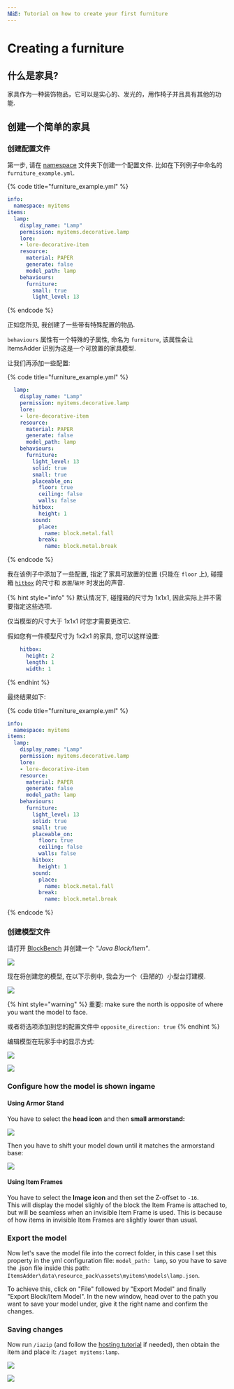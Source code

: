 ```yaml
---
描述: Tutorial on how to create your first furniture
---
```


# Creating a furniture

## 什么是家具?

家具作为一种装饰物品，它可以是实心的、发光的，用作椅子并且具有其他的功能.

## 创建一个简单的家具

### 创建配置文件

第一步, 请在 [namespace](../basic-concepts/namespace/) 文件夹下创建一个配置文件. 比如在下列例子中命名的 `furniture_example.yml`.

{% code title="furniture_example.yml" %}
```yaml
info:
  namespace: myitems
items:
  lamp:
    display_name: "Lamp"
    permission: myitems.decorative.lamp
    lore:
    - lore-decorative-item
    resource:
      material: PAPER
      generate: false
      model_path: lamp
    behaviours:
      furniture:
        small: true
        light_level: 13
```
{% endcode %}

正如您所见, 我创建了一些带有特殊配置的物品.

`behaviours` 属性有一个特殊的子属性, 命名为 `furniture`, 该属性会让 ItemsAdder 识别为这是一个可放置的家具模型.

让我们再添加一些配置:

{% code title="furniture_example.yml" %}
```yaml
  lamp:
    display_name: "Lamp"
    permission: myitems.decorative.lamp
    lore:
    - lore-decorative-item
    resource:
      material: PAPER
      generate: false
      model_path: lamp
    behaviours:
      furniture:
        light_level: 13
        solid: true
        small: true
        placeable_on:
          floor: true
          ceiling: false
          walls: false
        hitbox:
          height: 1
        sound:
          place:
            name: block.metal.fall
          break:
            name: block.metal.break
```
{% endcode %}

我在该例子中添加了一些配置, 指定了家具可放置的位置 (只能在 `floor` 上), 碰撞箱 [`hitbox`](furniture-collisions.md) 的尺寸和 `放置`/`破坏` 时发出的声音.

{% hint style="info" %}
默认情况下, 碰撞箱的尺寸为 1x1x1, 因此实际上并不需要指定这些选项.

仅当模型的尺寸大于 1x1x1 时您才需要更改它.

假如您有一件模型尺寸为 1x2x1 的家具, 您可以这样设置:

```yaml
    hitbox:
      height: 2
      length: 1
      width: 1
```
{% endhint %}

最终结果如下:

{% code title="furniture_example.yml" %}
```yaml
info:
  namespace: myitems
items:
  lamp:
    display_name: "Lamp"
    permission: myitems.decorative.lamp
    lore:
    - lore-decorative-item
    resource:
      material: PAPER
      generate: false
      model_path: lamp
    behaviours:
      furniture:
        light_level: 13
        solid: true
        small: true
        placeable_on:
          floor: true
          ceiling: false
          walls: false
        hitbox:
          height: 1
        sound:
          place:
            name: block.metal.fall
          break:
            name: block.metal.break
```
{% endcode %}

### 创建模型文件

请打开 [BlockBench](../item-properties/resource/creating-3d-models.md) 并创建一个 _"Java Block/Item"_.

![](<../../../.gitbook/assets/image (49) (1) (1) (1).png>)

现在将创建您的模型, 在以下示例中, 我会为一个（丑陋的）小型台灯建模.

![](<../../../.gitbook/assets/image (47) (1) (1) (1).png>)

{% hint style="warning" %}
重要: make sure the north is opposite of where you want the model to face.

或者将选项添加到您的配置文件中 `opposite_direction: true`
{% endhint %}

编辑模型在玩家手中的显示方式:

![](<../../../.gitbook/assets/image (46) (1) (1).png>)

![](<../../../.gitbook/assets/image (48) (1) (1) (1).png>)

### Configure how the model is shown ingame

#### Using Armor Stand

You have to select the **head icon** and then **small armorstand:**

![](<../../../.gitbook/assets/image (41) (1) (1) (1).png>)

Then you have to shift your model down until it matches the armorstand base:

![](<../../../.gitbook/assets/image (42) (1).png>)

#### Using Item Frames

You have to select the **Image icon** and then set the Z-offset to `-16`.\
This will display the model slighly of the block the Item Frame is attached to, but will be seamless when an invisible Item Frame is used. This is because of how items in invisible Item Frames are slightly lower than usual.

### Export the model

Now let's save the model file into the correct folder, in this case I set this property in the yml configuration file: `model_path: lamp`, so you have to save the .json file inside this path: `ItemsAdder\data\resource_pack\assets\myitems\models\lamp.json`.

To achieve this, click on "File" followed by "Export Model" and finally "Export Block/Item Model". In the new window, head over to the path you want to save your model under, give it the right name and confirm the changes.

### Saving changes

Now run `/iazip` (and follow the [hosting tutorial](../../resourcepack-hosting/) if needed), then obtain the item and place it: `/iaget myitems:lamp`.

![](<../../../.gitbook/assets/image (50) (1) (1) (1) (1) (1).png>)

![](<../../../.gitbook/assets/image (44) (1) (1).png>)
